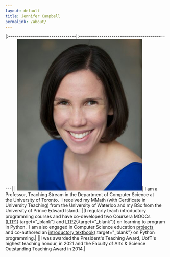 ```yaml
---
layout: default
title: Jennifer Campbell
permalink: /about/
---
```




|:---------------------------------|:---------------------------------------------|
| <img src="../assets/img/jen.jpg" alt="jen" />| I am a Professor, Teaching Stream in the Department of Computer Science at the University of Toronto.  I received my MMath (with Certificate in University Teaching) from the University of Waterloo and my BSc from the University of Prince Edward Island.|
||I regularly teach introductory programming courses and have co-developed two Coursera MOOCs ([LTP1](https://www.coursera.org/course/programming1){:target="_blank"} and [LTP2](https://www.coursera.org/course/programming2){:target="_blank"}) on learning to program in Python.  I am also engaged in Computer Science education [projects](/publications) and co-authored an [introductory textbook](https://pragprog.com/titles/gwpy3/practical-programming-third-edition/){:target="_blank"} on Python programming.|
||I was awarded the President's Teaching Award, UofT's highest teaching honour, in 2021 and the Faculty of Arts &amp; Science Outstanding Teaching Award in 2014.|
